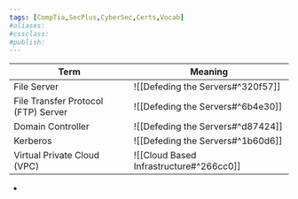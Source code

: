 ```yaml
---
tags: [CompTia,SecPlus,CyberSec,Certs,Vocab]
#aliases:
#cssclass:
#publish:
---
```


| Term                                | Meaning                           |
| ----------------------------------- | --------------------------------- |
| File Server                         | ![[Defeding the Servers#^320f57]] |
| File Transfer Protocol (FTP) Server | ![[Defeding the Servers#^6b4e30]] |
| Domain Controller                   | ![[Defeding the Servers#^d87424]] |
| Kerberos                            | ![[Defeding the Servers#^1b60d6]] |
| Virtual Private Cloud (VPC)         | ![[Cloud Based Infrastructure#^266cc0]]                                  |

-
